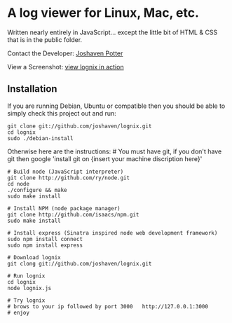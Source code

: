 # A log viewer for Linux, Mac, etc.
Written nearly entirely in JavaScript... except the little bit of HTML & CSS that is in the public folder.

Contact the Developer: [Joshaven Potter](mailto:yourtech@gmail.com)

View a Screenshot: [view lognix in action](http://img.skitch.com/20100727-mqgmj7x2puu8dda8n1spwcn9gj.jpg)


## Installation

If you are running Debian, Ubuntu or compatible then you should be able to simply check this project out and run: 

    git clone git://github.com/joshaven/lognix.git
    cd lognix
    sudo ./debian-install

Otherwise here are the instructions:
    # You must have git, if you don't have git then google 'install git on {insert your machine discription here}'
    
    # Build node (JavaScript interpreter)
    git clone http://github.com/ry/node.git
    cd node
    ./configure && make
    sudo make install
    
    # Install NPM (node package manager)
    git clone http://github.com/isaacs/npm.git
    sudo make install
    
    # Install express (Sinatra inspired node web development framework)
    sudo npm install connect
    sudo npm install express
    
    # Download lognix
    git clong git://github.com/joshaven/lognix.git

    # Run lognix
    cd lognix
    node lognix.js
    
    # Try lognix
    # brows to your ip followed by port 3000   http://127.0.0.1:3000
    # enjoy
